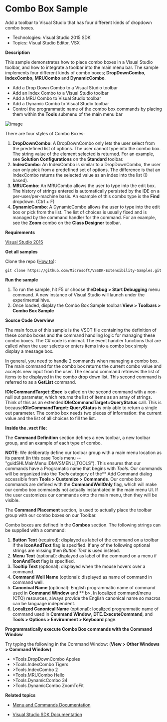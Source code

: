 # Combo Box Sample
Add a toolbar to Visual Studio that has four different kinds of
dropdown combo boxes.

* Technologies: Visual Studio 2015 SDK
* Topics: Visual Studio Editor, VSX


**Description**

This sample demonstrates how to place combo boxes in a Visual Studio toolbar,
and how to integrate a toolbar into the main menu bar. The sample implements
four different kinds of combo boxes; **DropDownCombo**, **IndexCombo**,
**MRUCombo** and **DynamicCombo**.

  * Add a Drop Down Combo to a Visual Studio toolbar
  * Add an Index Combo to a Visual Studio toolbar
  * Add a MRU Combo to Visual Studio toolbar
  * Add a Dynamic Combo to Visual Studio toolbar
  * Control the programmatic name of the combo box commands by placing them within the **Tools** submenu of the main menu bar

![image](C%23/ComboBox.jpg)

There are four styles of Combo Boxes:

  1. **DropDownCombo**: A DropDownCombo only lets the user select from the predefined list of options. The user cannot type into the combo box. The string value of the element selected is returned. For an example, see **Solution Configurations** on the **Standard** toolbar.
  2. **IndexCombo**: An IndexCombo is similar to a DropDownCombo, the user can only pick from a predefined set of options. The difference is that an IndexCombo returns the selected value as an index into the list (0 based).
  3. **MRUCombo**: An MRUCombo allows the user to type into the edit box. The history of strings entered is automatically persisted by the IDE on a per-user/per-machine basis. An example of this combo type is the **Find** dropdown. (Ctrl + F)
  4. **DynamicCombo**: A DynamicCombo allows the user to type into the edit box or pick from the list. The list of choices is usually fixed and is managed by the command handler for the command. For an example, see the **Zoom** combo on the **Class Designer** toolbar.



**Requirements**

[ Visual Studio 2015 ](https://www.visualstudio.com/products/visual-studio-community-vs?wt.mc_id=o~display~github~vssdk)



**Get all samples**

Clone the repo ([How to](https://git-scm.com/book/en/v2/Git-Basics-Getting-a-Git-Repository#Cloning-an-Existing-Repository)):

`git clone https://github.com/Microsoft/VSSDK-Extensibility-Samples.git`

**Run the sample**

  1. To run the sample, hit F5 or choose the**Debug &gt; Start Debugging** menu command. A new instance of Visual Studio will launch under the experimental hive.
  2. Once loaded, display the Combo Box Sample toolbar:**View &gt; Toolbars &gt; Combo Box Sample**



**Source Code Overview**

The main focus of this sample is the VSCT file containing the definition of
these combo boxes and the command handling logic for managing these combo
boxes. The C# code is minimal. The event handler functions that are called
when the user selects or enters items into a combo box simply display a
message box.

In general, you need to handle 2 commands when managing a combo box. The main
command for the combo box returns the current combo value and accepts new
input from the user. The second command retrieves the list of items to be
displayed in the combo drop down list. This second command is referred to as a
**GetList** command.

**IOleCommandTarget::Exec** is called on the second command with a non-null out parameter, which returns the list of items as an array of strings. Think of this as an extended**IOleCommandTarget::QueryStatus** call. This is because**IOleCommandTarget::QueryStatus** is only able to return a single out parameter. The combo box needs two pieces of information: the current value and the list of all choices to fill the list.

**Inside the .vsct file:**

The **Command Definition** section defines a new toolbar, a new toolbar group,
and an example of each type of combo.

**NOTE**: We deliberatly define our toolbar group with a main menu location as its parent (in this case Tools menu -- "guidSHLMainMenu:IDMVSMENU_TOOLS"). This ensures that our commands have a Programatic name that begins with _Tools_. Our commands will be organized into the _Tools_ category of the** Add Command dialog accessible from **Tools &gt; Customize &gt; Commands**. Our combo box commands are defined with the **CommandWellOnly** flag, which will make our combo box commands not actually instantiated in the main menu UI. If the user customizes our commands onto the main menu, then they will be visible.

The **Command Placement** section, is used to actually place the toolbar group
with our combo boxes on our Toolbar.

Combo boxes are defined in the **Combos** section. The following strings can
be supplied with a command:

  1. **Button Text** (required): displayed as label of the command on a toolbar if the **IconAndText** flag is specified. If any of the following optional strings are missing then _Button Text_ is used instead.
  2. **Menu Text** (optional): displayed as label of the command on a menu if **IconAndText** flag is specified.
  3. **Tooltip Text** (optional): displayed when the mouse hovers over a command.
  4. **Command Well Name** (optional): displayed as name of command in command well.
  5. **Canonical Name** (optional): English programmatic name of command used in **Command Window** and ** b&gt;. In localized command/menu (CTO) resources, always provide the English canonical name so macros can be language independent.
  6. **Localized Canonical Name** (optional): localized programmatic name of command used in **Command Window**, **DTE.ExecuteCommand**, and **Tools &gt; Options &gt; Environment &gt; Keyboard** page.



**Programmatically execute Combo Box commands with the Command Window**

Try typing the following in the Command Window: (**View &gt; Other Windows &gt;
Command Window)**

  * &gt;Tools.DropDownCombo Apples
  * &gt;Tools.IndexCombo Tigers
  * &gt;Tools.IndexCombo 2
  * &gt;Tools.MRUCombo Hello
  * &gt;Tools.DynamicCombo 34
  * &gt;Tools.DynamicCombo ZoomToFit



**Related topics**

* [ Menu and Commands Documentation ](https://msdn.microsoft.com/en-us/library/bb165937(v=vs.140).aspx)

* [ Visual Studio SDK Documentation ](https://msdn.microsoft.com/en-us/library/bb166441(v=vs.140).aspx)
